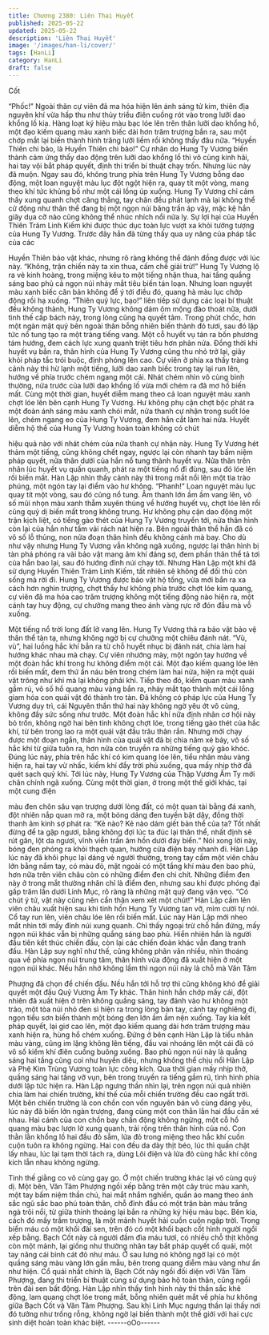```yaml
---
title: Chương 2380: Liên Thai Huyết
published: 2025-05-22
updated: 2025-05-22
description: 'Liên Thai Huyết'
image: '/images/han-li/cover/'
tags: [HanLi]
category: HanLi
draft: false
---
```


Cốt

“Phốc!”
Ngoài thân cự viên đã ma hóa hiện lên ánh sáng tử kim, thiên địa
nguyên khí vừa hấp thu như thủy triều điên cuồng rót vào trong
lưỡi dao khổng lồ kia.
Hàng loạt ký hiệu màu bạc lóe lên trên thân lưỡi dao khổng hồ,
một đạo kiếm quang màu xanh biếc dài hơn trăm trượng bắn ra,
sau một chớp mắt lại biến thành hình trăng lưỡi liềm rồi không
thấy đâu nữa.
“Huyền Thiên chi bảo, là Huyền Thiên chi bảo!” Cự nhân do Hung
Ty Vương biến thành cảm ứng thấy dao động trên lưỡi dao khổng
lồ thì vô cùng kinh hãi, hai tay vội bắt pháp quyết, định thi triển bí
thuật chạy trốn.
Nhưng lúc này đã muộn.
Ngay sau đó, không trung phía trên Hung Ty Vương bỗng dao
động, một loan nguyệt màu lục đột ngột hiện ra, quay tít một
vòng, mang theo khí tức khủng bố như một cái lồng úp xuống.
Hung Ty Vương chỉ cảm thấy xung quanh chợt căng thẳng, tay
chân đều phát lạnh mà lại không thể cử động như thân thể đang
bị một ngọn núi băng trấn áp vậy, mặc kệ hắn giãy dụa cỡ nào
cũng không thể nhúc nhích nổi nửa ly.
Sự lợi hại của Huyền Thiên Trảm Linh Kiếm khi được thúc dục
toàn lực vượt xa khỏi tưởng tượng của Hung Ty Vương.
Trước đây hắn đã từng thấy qua uy năng của pháp tắc của các

Huyền Thiên bảo vật khác, nhưng rõ ràng không thể đánh đồng
được với lúc này.
“Không, trận chiến này ta xin thua, cấm chế giải trừ!” Hung Ty
Vương lộ ra vẻ kinh hoàng, trong miệng kêu to một tiếng nhận
thua, hai tầng quầng sáng bao phủ cả ngọn núi nháy mắt tiêu biến
tán loạn.
Nhưng loan nguyệt màu xanh biếc căn bản không để ý tới điều
đó, quang hà màu lục chớp động rồi hạ xuống.
“Thiên quỷ lực, bạo!” liên tiếp sử dụng các loại bí thuật đều không
thành, Hung Ty Vương không dám ôm mộng đào thoát nữa, dưới
tình thế cấp bách này, trong lòng cũng hạ quyết tâm.
Trong phút chốc, hơn một ngàn mặt quỷ bên ngoài thân bỗng
nhiên biến thành đỏ tươi, sau đó lập tức nổ tung tạo ra một tràng
tiếng vang.
Một cỗ huyết vụ tán ra bốn phương tám hướng, đem cách lực
xung quanh triệt tiêu hơn phân nửa.
Đồng thời khi huyết vụ bắn ra, thân hình của Hung Ty Vương
cũng thu nhỏ trở lại, giãy khỏi pháp tắc trói buộc, định phóng lên
cao.
Cự viên ở phía xa thấy tràng cảnh này thì hừ lạnh một tiếng, lưỡi
dao xanh biếc trong tay lại run lên, hướng về phía trước chém
ngang một cái.
Nhát chém nhìn vô cùng bình thường, nửa trước của lưỡi dao
khổng lồ vừa mới chém ra đã mơ hồ biến mất.
Cùng một thời gian, huyết diễm mang theo cả loan nguyệt màu
xanh chợt lóe lên bên cạnh Hung Ty Vương. Hư không phụ cận
chợt bộc phát ra một đoàn ánh sáng màu xanh chói mắt, nửa
thanh cự nhận trong suốt lóe lên, chém ngang eo của Hung Ty
Vương, đem hắn cắt làm hai nửa.
Huyết diễm hộ thể của Hung Ty Vương hoàn toàn không có chút

hiệu quả nào với nhát chém của nửa thanh cự nhận này.
Hung Ty Vương hét thảm một tiếng, cũng không chết ngay,
ngược lại còn nhanh tay bấm niệm pháp quyết, nửa thân dưới
của hắn nổ tung thành huyết vụ.
Nửa thân trên nhân lúc huyết vụ quấn quanh, phát ra một tiếng nổ
đì đùng, sau đó lóe lên rồi biến mất.
Hàn Lập nhìn thấy cảnh này thì trong mắt nổi lên một tia trào
phúng, một ngón tay lại điểm vào hư không.
“Phanh!”
Loan nguyệt màu lục quay tít một vòng, sau đó cũng nổ tung.
Âm thanh lớn ầm ầm vang lên, vô số mũi nhọn màu xanh thẫm
xuyên thủng về hướng huyết vụ, chợt lóe lên rồi cũng quỷ dị biến
mất trong không trung.
Hư không phụ cận dao động một trận kịch liệt, có tiếng gào thét
của Hung Ty Vương truyền tới, nửa thân hình còn lại của hắn như
tấm vải rách nát hiện ra.
Bên ngoài thân thể hắn đã có vô số lỗ thủng, non nửa đoạn thân
hình đều không cánh mà bay.
Cho dù như vậy nhưng Hung Ty Vương vẫn không ngã xuống,
ngược lại thân hình bị tàn phá phóng ra vài bảo vật mang âm khí
đáng sợ, đem phần thân thể tả tơi của hắn bao lại, sau đó hướng
đỉnh núi chạy tới.
Nhưng Hàn Lập một khi đã sử dụng Huyền Thiên Trảm Linh
Kiếm, tất nhiên sẽ không để đối thủ còn sống mà rời đi.
Hung Ty Vương được bảo vật hộ tống, vừa mới bắn ra xa cách
hơn nghìn trượng, chợt thấy hư không phía trước chợt lóe kim
quang, cự viên đã ma hóa cao trăm trượng không một tiếng động
nào hiện ra, một cánh tay huy động, cự chưởng mang theo ánh
vàng rực rỡ đón đầu mà vỗ xuống.

Một tiếng nổ trời long đất lở vang lên.
Hung Ty Vương thả ra bảo vật bảo vệ thân thể tàn tạ, nhưng
không ngờ bị cự chưởng một chiêu đánh nát.
“Vù, vù”, hai luồng hắc khí bắn ra từ chỗ huyết nhục bị đánh nát,
chia làm hai hướng khác nhau mà chạy.
Cự viên nhướng mày, một ngón tay hướng về một đoàn hắc khí
trong hư không điểm một cái.
Một đạo kiếm quang lóe lên rồi biến mất, đem thứ ẩn náu bên
trong chém làm hai nửa, hiện ra một quái vật trông như khỉ mà lại
không phải khỉ.
Tiếp theo đó, kiếm quan màu xanh gầm rú, vô số hồ quang màu
vàng bắn ra, nháy mắt tạo thành một cái lồng giam hóa con quái
vật đó thành tro tàn.
Đã không có pháp lực của Hung Ty Vương duy trì, cái Nguyên
thần thứ hai này không ngờ yêu ớt vô cùng, không đầy sức sống
như trước.
Một đoàn hắc khí nữa định nhân cơ hội này bỏ trốn, không ngờ
hai bên tinh không chợt lóe, trong tiếng gào thét của hắc khí, từ
bên trong lao ra một quái vật đầu trâu thân rắn.
Nhưng mới chạy được một đoạn ngắn, thân hình của quái vật đã
bị chia năm xẻ bảy, vô số hắc khí từ giữa tuôn ra, hơn nữa còn
truyền ra những tiếng quỷ gào khóc.
Đúng lúc này, phía trên hắc khí có kim quang lóe lên, tiểu nhân
màu vàng hiện ra, hai tay vừ nhấc, kiếm khí đầy trời phủ xuống,
qua mấy nhịp thở đã quét sạch quỷ khí.
Tới lúc này, Hung Ty Vương của Thập Vương Âm Ty mới chân
chính ngã xuống.
Cùng một thời gian, ở trong một thế giới khác, tại một cung điện

màu đen chôn sâu vạn trượng dưới lòng đất, có một quan tài
bằng đá xanh, đột nhiên nắp quan mở ra, một bóng dáng đen
tuyền bật dậy, đồng thời thanh âm kinh sợ phát ra:
“Kẻ nào? Kẻ nào dám giết bản thể của ta? Tốt nhất đừng để ta
gặp ngươi, bằng không đợi lúc ta đúc lại thân thể, nhất định sẽ rút
gân, lột da ngươi, vĩnh viễn trấn âm hồn dưới đáy biển.”
Nói xong lời này, bóng đen phóng ra khỏi thạch quan, hướng cửa
điện bay nhanh đi.
Hàn Lập lúc này đã khôi phục lại dáng vẻ người thường, trong tay
cầm một viên châu lớn bằng nắm tay, có màu đỏ, mặt ngoài có
một tầng khí màu đen bao phủ, hơn nữa trên viên châu còn có
những điểm đen chi chít.
Những điểm đen này ở trong mắt thường nhân chỉ là điểm đen,
nhưng sau khi được phóng đại gấp trăm lần dưới Linh Mục, rõ
ràng là những mặt quỷ đang vặn vẹo.
“Có chút ý tứ, vật này cũng nên cẩn thận xem xét một chút!” Hàn
Lập cầm lên viên châu xuất hiện sau khi tinh hồn Hung Ty Vương
tan vỡ, mỉm cười tự nói.
Cổ tay run lên, viên châu lóe lên rồi biến mất.
Lúc này Hàn Lập mới nheo mắt nhìn tới mấy đỉnh núi xung
quanh.
Chỉ thấy ngoại trừ chỗ hắn đứng, mấy ngọn núi khác vẫn bị
những quầng sáng bao phủ.
Hiển nhiên hắn là người đầu tiên kết thúc chiến đấu, còn lại các
chiến đoàn khác vẫn đang tranh đấu.
Hàn Lập suy nghĩ như thế, cũng không phân vân nhiều, nhìn
thoáng qua về phía ngọn núi trung tâm, thân hình vừa động đã
xuất hiện ở một ngọn núi khác.
Nếu hắn nhớ không lầm thì ngọn núi này là chỗ mà Văn Tâm

Phượng đã chọn để chiến đấu. Nếu hắn tới hỗ trợ thì cũng không
khó để giải quyết một đầu Quỷ Vương Âm Ty khác.
Thân hình hắn chớp mấy cái, đột nhiên đã xuất hiện ở trên không
quầng sáng, tay đánh vào hư không một trảo, một tòa núi nhỏ đen
sì hiện ra trong lòng bàn tay, cánh tay nghiêng đi, ngọn tiểu sơn
biến thành một bóng đen lớn ầm ầm nện xuống.
Tay kia kết pháp quyết, lại giơ cao lên, một đạo kiếm quang dài
hơn trăm trượng màu xanh hiện ra, hùng hổ chém xuống.
Đứng ở bên cạnh Hàn Lập là tiểu nhân màu vàng, cũng im lặng
không lên tiếng, đầu vai nhoáng lên một cái đã có vô số kiếm khí
điên cuồng buông xuống.
Bao phủ ngọn núi này là quầng sáng hai tầng cũng coi như huyền
diệu, nhưng không thể chịu nổi Hàn Lập và Phệ Kim Trùng
Vương toàn lực công kích.
Qua thời gian mấy nhịp thở, quầng sáng hai tầng vỡ vụn, bên
trong truyền ra tiếng gầm rú, tình hình phía dưới lập tức hiện ra.
Hàn Lập ngưng thần nhìn lại, trên ngọn núi quả nhiên chia làm hai
chiến trường, khí thế của mỗi chiến trường đều cao ngất trời.
Một bên chiến trường là con chồn con vốn nguyên bản vô cùng
đáng yêu, lúc này đã biến lớn ngàn trượng, đang cùng một con
thằn lằn hai đầu cắn xé nhau.
Hai cánh của con chồn bay chấn động không ngừng, một cỗ hồ
quang màu bạc lượn lờ xung quanh, trải rộng trên thân hình của
nó.
Con thằn lằn khổng lồ hai đầu đỏ sẫm, lửa đỏ trong miệng theo
hắc khí cuồn cuộn tuôn ra không ngừng.
Hai con đều da dày thịt béo, lúc thì quấn chặt lấy nhau, lúc lại tạm
thời tách ra, dùng Lôi điện và lửa đỏ cùng hắc khí công kích lẫn
nhau không ngừng.

Tình thế giằng co vô cùng gay go.
Ở một chiến trường khác lại vô cùng quỷ dị.
Một bên, Văn Tâm Phượng ngồi xếp bằng trên một cây trúc màu
xanh, một tay bấm niệm thần chú, hai mắt nhắm nghiền, quần áo
mang theo ánh sắc ngũ sắc bao phủ toàn thân, chỗ đỉnh đầu có
một trận bàn màu trắng ngà trôi nổi, từ giữa thỉnh thoảng lại bắn
ra những ký hiệu màu bạc.
Bên kia, cách đó mấy trăm trượng, là một mảnh huyết hải cuồn
cuộn ngập trời. Trong biển máu có một khối đài sen, trên đó có
một khối bạch cốt hình người ngồi xếp bằng.
Bạch Cốt này cả người đầm đìa máu tươi, có nhiều chỗ thịt không
còn một mảnh, lại giống như thường nhân tay bắt pháp quyết cổ
quái, một tay nâng cái bình cát đỏ như máu.
Ở sau lưng nó không ngờ lại có một quầng sáng màu vàng lớn
gần mẫu, bên trong quang diễm màu vàng như ẩn như hiện.
Cổ quái nhất chính là, Bạch Cốt này ngồi đối diện với Văn Tâm
Phượng, đang thi triển bí thuật cùng sử dụng bảo hộ toàn thân,
cũng ngồi trên đài sen bất động.
Hàn Lập nhìn thấy tình hình này thì thần sắc khẽ động, lam quang
chợt lóe trong mắt, bỗng nhiên quét mắt về phía hư không giữa
Bạch Cốt và Văn Tâm Phượng.
Sau khi Linh Mục ngưng thần lại thấy nơi đó tưởng như trống
rỗng, không ngờ lại biến thành một thế giới với hai cực sinh diệt
hoàn toàn khác biệt.
------oOo------
